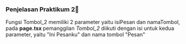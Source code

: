 ### Penjelasan Praktikum 2🎅

Fungsi Tombol_2 memiliki 2 parameter yaitu isiPesan dan namaTombol, pada <b>page.tsx </b> pemanggilan <i>Tombol_2</i> diikuti dengan isi untuk kedua parameter, yaitu "Ini Pesanku" dan nama tombol "Pesan"